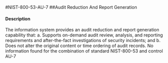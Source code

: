 #NIST-800-53-AU-7
##Audit Reduction And Report Generation
#### Description
The information system provides an audit reduction and report generation capability that:
  a.  Supports on-demand audit review, analysis, and reporting requirements and after-the-fact investigations of security incidents; and
  b.  Does not alter the original content or time ordering of audit records.
No information found for the combination of standard NIST-800-53 and control AU-7
